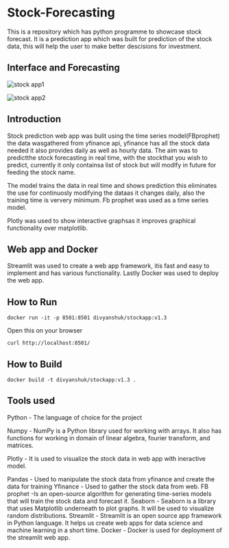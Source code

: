 # Stock-Forecasting
This is a repository which has python programme to showcase stock forecast. It is a prediction app which was built for prediction of the stock data, this will help the user to make better descisions for investment.

## Interface and Forecasting

![stock app1](https://user-images.githubusercontent.com/97751164/185205432-5f6e4e5b-a140-4e01-94e0-68df166f4491.PNG)

![stock app2](https://user-images.githubusercontent.com/97751164/185205764-0629cac9-fd56-4397-8aa8-4ca03893fe27.PNG)

## Introduction

Stock prediction web app was bulit using the time series model(FBprophet) the data wasgathered from yfinance api, yfinance has all the stock data needed it also provides daily as well as hourly data. The aim was to predictthe stock forecasting in real time, with the stockthat you wish to predict, currently it only containsa list of stock but will modlfy in future for feeding the stock name.

The model trains the data in real time and shows prediction this eliminates the use for continuosly modifying the dataas it changes daily, also the training time is ververy minimum. Fb prophet was used as a time series model.

Plotly was used to show interactive graphsas it improves graphical functionality over matplotlib.

## Web app and Docker

Streamlit was used to create a web app framework, itis fast and easy to implement and has various functionality. Lastly Docker was used to deploy the web app.



## How to Run
`docker run -it -p 8501:8501 divyanshuk/stockapp:v1.3`

Open this on your browser

`curl http://localhost:8501/`

## How to Build
`docker build -t divyanshuk/stockapp:v1.3 .`

## Tools used

Python - The language of choice for the project 

Numpy - NumPy is a Python library used for working with arrays. It also has functions for working in domain of linear algebra, fourier transform, and matrices.

Plotly - It is used to visualize the stock data in web app with ineractive model.

Pandas - Used to manipulate the stock data from yfinance and create the data for training
Yfinance - Used to gather the stock data from web.
FB prophet -Is an open-source algorithm for generating time-series models that will train the stock data and forecast it.
Seaborn - Seaborn is a library that uses Matplotlib underneath to plot graphs. It will be used to visualize random distributions.
Streamlit - Streamlit is an open source app framework in Python language. It helps us create web apps for data science and machine learning in a short time.
Docker - Docker is used for deployment of the streamlit web app.
